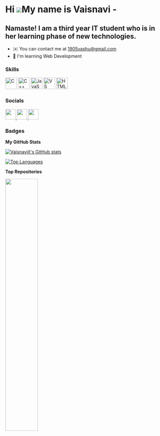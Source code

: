 Hi ![](https://user-images.githubusercontent.com/18350557/176309783-0785949b-9127-417c-8b55-ab5a4333674e.gif)My name is Vaisnavi -
==================================================================================================================================

Namaste! I am a third year IT student who is in her learning phase of new technologies.
---------------------------------------------------------------------------------------

* ✉️  You can contact me at [1905vashu@gmail.com](mailto:1905vashu@gmail.com)
* 🧠  I'm learning Web Development

### Skills

<p align="left">
<a href="https://docs.microsoft.com/en-us/cpp/?view=msvc-170" target="_blank" rel="noreferrer"><img src="https://raw.githubusercontent.com/danielcranney/readme-generator/main/public/icons/skills/c-colored.svg" width="36" height="36" alt="C" /></a>
<a href="https://docs.microsoft.com/en-us/cpp/?view=msvc-170" target="_blank" rel="noreferrer"><img src="https://raw.githubusercontent.com/danielcranney/readme-generator/main/public/icons/skills/cplusplus-colored.svg" width="36" height="36" alt="C++" /></a>
<a href="https://developer.mozilla.org/en-US/docs/Web/JavaScript" target="_blank" rel="noreferrer"><img src="https://raw.githubusercontent.com/danielcranney/readme-generator/main/public/icons/skills/javascript-colored.svg" width="36" height="36" alt="JavaScript" /></a>
<a href="https://code.visualstudio.com/" target="_blank" rel="noreferrer"><img src="https://raw.githubusercontent.com/danielcranney/readme-generator/main/public/icons/skills/visualstudiocode.svg" width="36" height="36" alt="VS Code" /></a>
<a href="https://developer.mozilla.org/en-US/docs/Glossary/HTML5" target="_blank" rel="noreferrer"><img src="https://raw.githubusercontent.com/danielcranney/readme-generator/main/public/icons/skills/html5-colored.svg" width="36" height="36" alt="HTML5" /></a>
</p>

### Socials

<p align="left"> 
<a href="https://www.github.com/Vaisnaviit" target="_blank" rel="noreferrer"> 
<picture> 
<source media="(prefers-color-scheme: dark)" srcset="https://raw.githubusercontent.com/danielcranney/readme-generator/main/public/icons/socials/github-dark.svg" /> 
<source media="(prefers-color-scheme: light)" srcset="https://raw.githubusercontent.com/danielcranney/readme-generator/main/public/icons/socials/github.svg" /> 
<img src="https://raw.githubusercontent.com/danielcranney/readme-generator/main/public/icons/socials/github.svg" width="32" height="32" /> 
</picture> 
</a> 
<a href="http://www.instagram.com/vaisnavi4513" target="_blank" rel="noreferrer"> 
<picture> 
<source media="(prefers-color-scheme: dark)" srcset="https://raw.githubusercontent.com/danielcranney/readme-generator/main/public/icons/socials/instagram-dark.svg" /> 
<source media="(prefers-color-scheme: light)" srcset="https://raw.githubusercontent.com/danielcranney/readme-generator/main/public/icons/socials/instagram.svg" /> 
<img src="https://raw.githubusercontent.com/danielcranney/readme-generator/main/public/icons/socials/instagram.svg" width="32" height="32" /> 
</picture> 
</a> 
<a href="https://www.linkedin.com/in/vaisnavi-2a647b252" target="_blank" rel="noreferrer"> 
<picture> 
<source media="(prefers-color-scheme: dark)" srcset="https://raw.githubusercontent.com/danielcranney/readme-generator/main/public/icons/socials/linkedin-dark.svg" /> 
<source media="(prefers-color-scheme: light)" srcset="https://raw.githubusercontent.com/danielcranney/readme-generator/main/public/icons/socials/linkedin.svg" /> 
<img src="https://raw.githubusercontent.com/danielcranney/readme-generator/main/public/icons/socials/linkedin.svg" width="32" height="32" /> 
</picture> 
</a>
</p>

### Badges

<b>My GitHub Stats</b>

<a href="http://www.github.com/Vaisnaviit"><img src="https://github-readme-stats.vercel.app/api?username=Vaisnaviit&show_icons=true&hide=prs,&count_private=true&title_color=0891b2&text_color=facc15&icon_color=0891b2&bg_color=000000&hide_border=true&show_icons=true" alt="Vaisnaviit's GitHub stats" /></a>

<a href="https://github.com/Vaisnaviit" align="left"><img src="https://github-readme-stats.vercel.app/api/top-langs/?username=Vaisnaviit&langs_count=10&title_color=0891b2&text_color=facc15&icon_color=0891b2&bg_color=000000&hide_border=true&locale=en&custom_title=Top%20%Languages" alt="Top Languages" /></a>

<b>Top Repositories</b>

<div width="100%" align="center">
<a href="https://github.com/Vaisnaviit/Restaurant-Landing-Page" align="left"><img align="left" width="45%" src="https://github-readme-stats.vercel.app/api/pin/?username=Vaisnaviit&repo=Restaurant-Landing-Page&title_color=0891b2&text_color=facc15&icon_color=0891b2&bg_color=000000&hide_border=true&locale=en" /></a>
</div><br /><br /><br /><br /><br /><br /><br />
